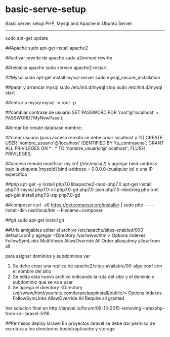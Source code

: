 # basic-serve-setup
Basic server setup PHP, Mysql and Apache in Ubuntu Server

---------------

sudo apt-get update

##Apache
sudo apt-get install apache2

##activar rewrite de apache
sudo a2enmod rewrite

##reiniciar apache
sudo service apache2 restart

##Mysql
sudo apt-get install mysql-server
sudo mysql_secure_installation

##parar y arrancar mysql
sudo /etc/init.d/mysql stop
sudo /etc/init.d/mysql start

##entrar a mysql 
mysql -u root -p

##cambiar contrase de usuario
SET PASSWORD FOR 'root'@'localhost' = PASSWORD('MyNewPass');

##crear bd
create database nombre;

##crear usuario (para acceso remoto se debe crear localhost y %)
CREATE USER 'nombre_usuario'@'localhost' IDENTIFIED BY 'tu_contrasena';
GRANT ALL PRIVILEGES ON * . * TO 'nombre_usuario'@'localhost';
FLUSH PRIVILEGES;

##acceso remoto
modificar my.cnf (/etc/mysql/) y agregar bind-address bajo la etiqueta [mysqld]
bind-address = 0.0.0.0  (cualquier ip)
o una IP específica

##php
apt-get -y install php7.0 libapache2-mod-php7.0
apt-get install php7.0-mysql php7.0-cli php7.0-gd php7.0-json php7.0-mbstring php-xml
apt-get install php7.0-zip  php7.0-gd

##composer
curl -sS https://getcomposer.org/installer | sudo php -- --install-dir=/usr/local/bin --filename=composer

##git
sudo apt-get install git


##Urls amigables
editar el archivo /etc/apache/sites-enabled/000-default.conf y agregar
<Directory /var/www/html>
                Options Indexes FollowSymLinks MultiViews
                AllowOverride All
                Order allow,deny
                allow from all
</Directory>

para asignar dominios y subdominos ver
1. Se debe crear una replica de apache2/sites-available/00-algo.conf
con el nombre del sitio
2. Se edita esta nuevo archivo indicando la ruta del sitio y el dominio o subdominio que se va a usar
3. Se agrega el directory
<Directory /var/www/html/yoursite.com/laravelappinstall/public/>
    Options Indexes FollowSymLinks
    AllowOverride All
    Require all granted
</Directory>
Ver solucion final en http://laravel.io/forum/09-15-2015-removing-indexphp-from-url-laravel-5116


##Permisos deploy laravel
En proyectos laravel se debe dar permiso de escritura a los directorios bootstrap/cache y storage

